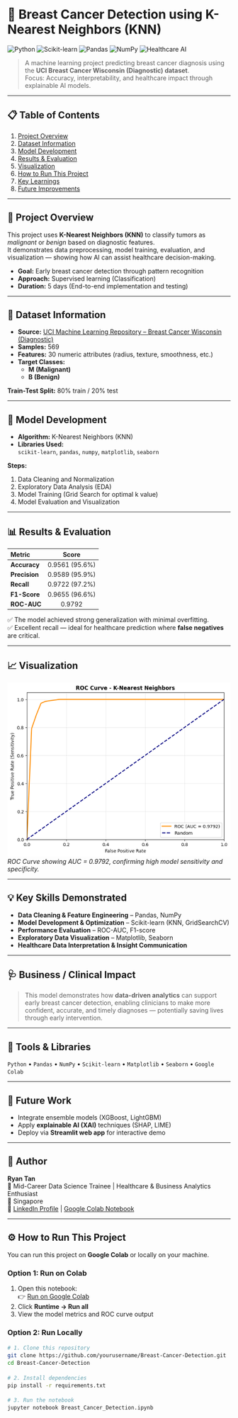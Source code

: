 # 🧠 Breast Cancer Detection using K-Nearest Neighbors (KNN)

![Python](https://img.shields.io/badge/Python-3.10-blue?logo=python)
![Scikit-learn](https://img.shields.io/badge/Scikit--learn-Model-orange?logo=scikitlearn)
![Pandas](https://img.shields.io/badge/Pandas-Data%20Processing-yellow?logo=pandas)
![NumPy](https://img.shields.io/badge/NumPy-Math%20Computations-lightgrey?logo=numpy)
![Healthcare AI](https://img.shields.io/badge/Healthcare%20AI-Biomedical%20Analytics-green)

> A machine learning project predicting breast cancer diagnosis using the **UCI Breast Cancer Wisconsin (Diagnostic) dataset**.  
> Focus: Accuracy, interpretability, and healthcare impact through explainable AI models.

---

## 📋 Table of Contents
1. [Project Overview](#project-overview)
2. [Dataset Information](#dataset-information)
3. [Model Development](#model-development)
4. [Results & Evaluation](#results--evaluation)
5. [Visualization](#visualization)
6. [How to Run This Project](#how-to-run-this-project)
7. [Key Learnings](#key-learnings)
8. [Future Improvements](#future-improvements)

---

## 🚀 Project Overview

This project uses **K-Nearest Neighbors (KNN)** to classify tumors as *malignant* or *benign* based on diagnostic features.  
It demonstrates data preprocessing, model training, evaluation, and visualization — showing how AI can assist healthcare decision-making.

- **Goal:** Early breast cancer detection through pattern recognition  
- **Approach:** Supervised learning (Classification)  
- **Duration:** 5 days (End-to-end implementation and testing)  

---

## 🧩 Dataset Information

- **Source:** [UCI Machine Learning Repository – Breast Cancer Wisconsin (Diagnostic)](https://archive.ics.uci.edu/ml/datasets/Breast+Cancer+Wisconsin+%28Diagnostic%29)
- **Samples:** 569
- **Features:** 30 numeric attributes (radius, texture, smoothness, etc.)
- **Target Classes:**  
  - **M (Malignant)**  
  - **B (Benign)**  

**Train-Test Split:** 80% train / 20% test

---

## 🧠 Model Development

- **Algorithm:** K-Nearest Neighbors (KNN)
- **Libraries Used:**  
  `scikit-learn`, `pandas`, `numpy`, `matplotlib`, `seaborn`

**Steps:**
1. Data Cleaning and Normalization  
2. Exploratory Data Analysis (EDA)  
3. Model Training (Grid Search for optimal k value)  
4. Model Evaluation and Visualization  

---

## 📊 Results & Evaluation

| Metric | Score |
|:-------|:------:|
| **Accuracy** | 0.9561 (95.6%) |
| **Precision** | 0.9589 (95.9%) |
| **Recall** | 0.9722 (97.2%) |
| **F1-Score** | 0.9655 (96.6%) |
| **ROC-AUC** | 0.9792 |

✅ The model achieved strong generalization with minimal overfitting.  
✅ Excellent recall — ideal for healthcare prediction where **false negatives** are critical.  

---

## 📈 Visualization

![ROC Curve - KNN](./roc.png)
*ROC Curve showing AUC = 0.9792, confirming high model sensitivity and specificity.*

---

## 💡 Key Skills Demonstrated
- **Data Cleaning & Feature Engineering** – Pandas, NumPy  
- **Model Development & Optimization** – Scikit-learn (KNN, GridSearchCV)  
- **Performance Evaluation** – ROC-AUC, F1-score  
- **Exploratory Data Visualization** – Matplotlib, Seaborn  
- **Healthcare Data Interpretation & Insight Communication**

---

## 🩺 Business / Clinical Impact
> This model demonstrates how **data-driven analytics** can support early breast cancer detection, enabling clinicians to make more confident, accurate, and timely diagnoses — potentially saving lives through early intervention.

---

## 🚀 Tools & Libraries
`Python` • `Pandas` • `NumPy` • `Scikit-learn` • `Matplotlib` • `Seaborn` • `Google Colab`

---

## 🧭 Future Work
- Integrate ensemble models (XGBoost, LightGBM)  
- Apply **explainable AI (XAI)** techniques (SHAP, LIME)  
- Deploy via **Streamlit web app** for interactive demo  

---

## 👤 Author
**Ryan Tan**  
🎯 Mid-Career Data Science Trainee | Healthcare & Business Analytics Enthusiast  
📍 Singapore  
🔗 [LinkedIn Profile](https://www.linkedin.com/in/coachryantan) | [Google Colab Notebook](https://colab.research.google.com/drive/1TlaEw21uaWot2h3rbGLBf_NgnZo8naCa?usp=sharing)

---

## ⚙️ How to Run This Project

You can run this project on **Google Colab** or locally on your machine.

### Option 1: Run on Colab
1. Open this notebook:  
   👉 [Run on Google Colab](https://colab.research.google.com/drive/1TlaEw21uaWot2h3rbGLBf_NgnZo8naCa?usp=sharing)
2. Click **Runtime → Run all**
3. View the model metrics and ROC curve output

### Option 2: Run Locally
```bash
# 1. Clone this repository
git clone https://github.com/yourusername/Breast-Cancer-Detection.git
cd Breast-Cancer-Detection

# 2. Install dependencies
pip install -r requirements.txt

# 3. Run the notebook
jupyter notebook Breast_Cancer_Detection.ipynb

